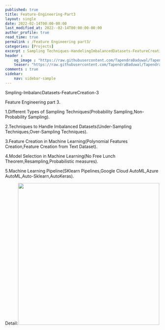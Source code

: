 ```yaml
---
published: true
title: Feature-Engineering-Part3
layout: single
date: 2022-02-14T00:00-00:00
last_modified_at: 2022--02-14T00:00:00-00:00
author_profile: true
read_time: true
permalink : /Feature Engineering part3/
categories: [Projects]
excerpt : Sampling Techniques-HandelingImbalancedDatasets-FeatureCreation-Model Selection-Machine Learning Pipeline.
header :
    og_image : "https://raw.githubusercontent.com/TapendraBaduwal/TapendraBaduwal.github.io/master/images/MLCycle.png"
    teaser: "https://raw.githubusercontent.com/TapendraBaduwal/TapendraBaduwal.github.io/master/images/MLCycle.png"
comments : true
sidebar:
    nav: sidebar-sample
---
```


Smpling-ImbalancDatasets-FeatureCreation-3


Feature Engineering part 3.

1.Different Types of Sampling Techniques(Probability Sampling,Non-Probability Sampling).

2.Techniques to Handle Imbalanced Datasets(Under-Sampling Techniques,Over-Sampling Techniques).

3.Feature Creation in Machine Learning(Polynomial Features Creation,Feature Creation from Text Dataset).

4.Model Selection in Machine Learning(No Free Lunch Theorem,Resampling,Probabilistic measures).

5.Machine Learning Pipeline(SKlearn Pipelines,Google Cloud AutoML,Azure AutoML,Auto-Sklearn,AutoKeras).

Detail:<a href="https://github.com/TapendraBaduwal/Feature_Engineering_3"><img src="https://github-link-card.s3.ap-northeast-1.amazonaws.com/TapendraBaduwal/Smpling-ImbalancDatasets-FeatureCreation-3.png" width="460px"></a>

